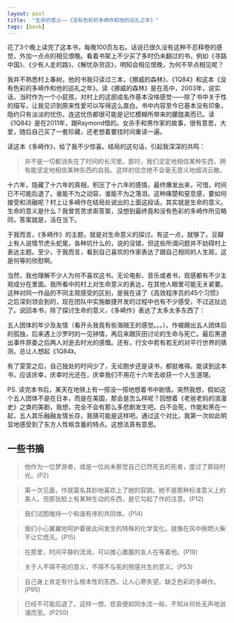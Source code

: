 ```yaml
---
layout: post
title:  "生命的意义——《没有色彩的多崎作和他的巡礼之年》"
tags: [book]
---
```


花了3个晚上读完了这本书，每晚100页左右。话说已很久没有这种不忍释卷的感觉，外加一点点的相见恨晚。看着书架上不少买了多时仍未翻过的书，例如《寻路中国》、《少有人走的路》、《解忧杂货店》，明知会相见恨晚，为何不早点相见呢？

我并不熟悉村上春树，他的书我只读过三本，《挪威的森林》、《1Q84》和这本《没有色彩的多崎作和他的巡礼之年》。读《挪威的森林》是在高中，2003年，说实话，当时作为一个小屁孩，对村上的这部成名作基本没啥感觉——除了书中关于性的描写，让我见识到原来性爱可以写得这么直白。书中内容至今已基本没有印象，隐约只有淡淡的忧伤，连这忧伤都很可能是记忆模糊所带来的朦胧美而已。读《1Q84》是在2011年，跟Raymond借的。女杀手和男作家的故事，很有意思，大爱，随后自己买了一套珍藏，还老想着要找时间重读一遍。

读这本《多崎作》，给了我不少惊喜。结局的这句话，引起我深深的共鸣：

> 并不是一切都消失在了时间的长河里。那时，我们坚定地相信某种东西，拥有能坚定地相信某种东西的自我。这样的信念绝不会毫无意义地烟消云散。

十六年，隐藏了十六年的真相，积压了十六年的感情，最终爆发出来，可惜，时间已不可能后退了。谁能不为之动容，谁能不为之落泪。这种痛楚和窒息感，要如何接受和消融呢？村上让多崎作在结局处说出的上面这段话，其实就是生命的意义。生命的意义是什么？我曾苦苦求索答案，没想到最终竟和没有色彩的多崎作所见略同，答案就是，活在当下。

于我而言，《多崎作》的主题，就是对生命意义的探讨。有这一点，就够了。豆瓣上有人说情节虎头蛇尾，各种坑什么的，说的没错，但这些所谓问题并不妨碍村上表达主题。至少，于我而言，看到自己喜欢的作家表达了跟自己相同的人生观，这是何等的欣慰啊。

当然，我也理解不少人为何不喜欢这书。无论电影、音乐或者书，观感都有不少主观成分在里面。我所看中的村上对生命意义的表达，在其他人眼里可能无关紧要。这种对同一作品的不同主观感受的区别，是我在读了《高效程序员的45个习惯》之后深刻领会到的，现在团队中实施敏捷开发的过程中也有不少感受，不过这扯远了。说回本书，除了探讨生命的意义，《多崎作》表达了太多太多东西了：

五人团体的年少及友情（看开头我竟有些海贼王的感觉。。。）。作被踢出五人团体后的孤独，后来遇上沙罗时的一见钟情，再后来跟灰田讨论的生命与死亡。最后黑道出事件原委之后两人对逝去时光的感慨。还有，行文中若有若无的对平行世界的猜测，总让人想起《1Q84》。

有了雯雯之后，自己独处的时间少了，无论跑步还是读书，都挺难得。能读到这本书，应该庆幸，庆幸时光还在，庆幸我们不用花十六年去收获一个人生道理。

PS. 读完本书后，某天在地铁上有一搭没一搭地想着书中剧情，突然我想，假如这个五人团体不是在日本，而是在美国，那会是怎么样呢？回想着《老爸老妈的浪漫史》之类的美剧，我想，完全不会有那么多悲剧发生吧。白不会死，作能和黑在一起，五人其乐融融友情长存，我猜可能是这样吧。通过这个对比，我第一次如此明显地感受到了东方人性格含蓄的特点。这想法真有意思。

## 一些书摘

> 他作为一位梦游者，或是一位尚未察觉自己已然死去的死者，度过了那段时光。(P2)

> 第一次见面，作就莫名其妙地喜欢上了她的容貌。她不是那种标准意义上的美人。但那张脸上有某种生动的东西，是它勾起了作的注意。(P12)

> 我们试图维持一个和谐有序的共同体。(P14)

> 我们小心翼翼地呵护着彼此间发生的特殊的化学变化，就像在风中擦燃火柴不让它熄灭。(P15)

> 在那里，时间平静的流淌，可以推心置腹的友人在等着他。(P19)

> 关于人不得不死的意义，不得不与死的预感共生的意义。(P53)

> 自己身上肯定有什么根本性的东西，让人心寒失望。缺乏色彩的多崎作。(P95)

> 已经不可能后退了。这样一想，悲哀便如同水流一般，不知从何处无声地汹涌而至。(P250)